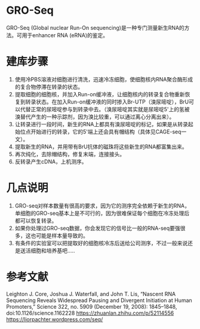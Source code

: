 # GRO-Seq
GRO-Seq (Global nuclear Run-On sequencing)是一种专门测量新生RNA的方法。可用于enhancer RNA (eRNA)的鉴定。
# 建库步骤
1. 使用冷PBS溶液对细胞进行清洗，迅速冷冻细胞，使细胞核内RNA聚合酶形成的复合物停滞在转录的状态。
2. 提取细胞的细胞核，并加入Run-on缓冲液，让细胞核内的转录复合物重新恢复到转录状态。在加入Run-on缓冲液的同时掺入Br-UTP（溴尿嘧啶），BrU可以代替正常的尿嘧啶参与到转录中去。（溴尿嘧啶其实就是尿嘧啶5'上的氢被溴替代产生的一种示踪剂，因为溴比较重，可以通过离心分离出来）。
3. 让转录进行一段时间，新生的RNA上都具有溴尿嘧啶的标记，如果是从转录起始位点开始进行的转录，它的5'端上还会具有帽结构（具体见CAGE-seq一文）。
4. 提取新生的RNA，并用带有BrU抗体的磁珠将这些新生的RNA都富集出来。
5. 再次纯化，去除帽结构，修复末端，连接接头。
6. 反转录产生cDNA，上机测序。
# 几点说明
1. GRO-seq对样本数量有很高的要求，因为它的测序完全依赖于新生的RNA，单细胞的GRO-seq基本上是不可行的，因为很难保证每个细胞在冷冻处理后都可以恢复转录。
2. 如果你处理过GRO-seq数据，你会发现它的信号比一般的RNA-seq要强很多，这也可能是样本量导致的。
3. 有条件的实验室可以把提取好的细胞核冷冻后送给公司测序，不过一般来说还是送活细胞和培养基吧.....
# 参考文献
Leighton J. Core, Joshua J. Waterfall, and John T. Lis, “Nascent RNA Sequencing Reveals Widespread Pausing and Divergent Initiation at Human Promoters,” Science 322, no. 5909 (December 19, 2008): 1845–1848, doi:10.1126/science.1162228
https://zhuanlan.zhihu.com/p/52114556
https://liorpachter.wordpress.com/seq/
        
        
        
        
        
